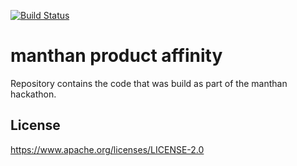 [![Build Status](https://travis-ci.org/ashwanthkumar/manthan-product-affinity.svg?branch=master)](https://travis-ci.org/ashwanthkumar/manthan-product-affinity)
# manthan product affinity

Repository contains the code that was build as part of the  manthan hackathon.

## License
https://www.apache.org/licenses/LICENSE-2.0

